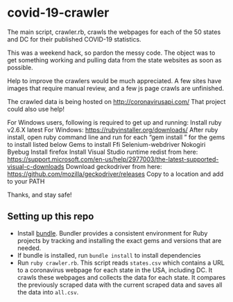 # covid-19-crawler

The main script, crawler.rb, crawls the webpages for each of the 50 states
and DC for their published COVID-19 statistics.

This was a weekend hack, so pardon the messy code. The object was to get
something working and pulling data from the state websites as soon as possible.

Help to improve the crawlers would be much appreciated. A few sites have images
that require manual review, and a few js page crawls are unfinished.

The crawled data is being hosted on http://coronavirusapi.com/
That project could also use help!

For Windows users, following is required to get up and running:
Install ruby v2.6.X latest
	For Windows: https://rubyinstaller.org/downloads/
After ruby install, open ruby command line and run for each “gem install <X>” for the gems to install listed below
Gems to install
	Ffi
	Selenium-webdriver
	Nokogiri
	Byebug
Install firefox
Install Visual Studio runtime redist from here:
https://support.microsoft.com/en-us/help/2977003/the-latest-supported-visual-c-downloads
Download geckodriver from here:
https://github.com/mozilla/geckodriver/releases
Copy to a location and add to your PATH



Thanks, and stay safe!

## Setting up this repo

- Install [bundle](https://bundler.io/). Bundler provides a consistent environment for Ruby projects by tracking and installing the exact gems and versions that are needed.
- If bundle is installed, run `bundle install` to install dependencies
- Run `ruby crawler.rb`. This script reads `states.csv` which contains a URL to a coronavirus webpage for each state in the USA, including DC. It crawls these webpages and collects the data for each state. It compares the previously scraped data with the current scraped data and saves all the data into `all.csv`.
